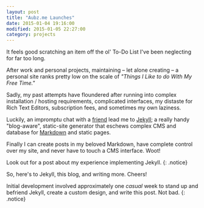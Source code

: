 ```yaml
---
layout: post
title: "Aubz.me Launches"
date: 2015-01-04 19:16:00
modified: 2015-01-05 22:27:00
category: projects
---
```


It feels good scratching an item off the ol' To-Do List I've been neglecting for far too long.

After work and personal projects, maintaining – let alone creating – a personal site ranks pretty low on the scale of _"Things I Like to do With My Free Time."_

Sadly, my past attempts have floundered after running into complex installation / hosting requirements, complicated interfaces, my distaste for Rich Text Editors, subscription fees, and sometimes my own laziness.

Luckily, an impromptu chat with a [friend] lead me to [Jekyll]; a really handy "blog-aware", static-site generator that eschews complex CMS and database for [Markdown] and static pages.

Finally I can create posts in my beloved Markdown, have complete control over my site, and never have to touch a CMS interface. Woot!

Look out for a post about my experience implementing Jekyll.
{: .notice}

So, here's to Jekyll, this blog, and writing more. <span class="fa fa-beer"></span> Cheers!

Initial development involved approximately one _casual_ week to stand up and befriend Jekyll, create a custom design, and write this post. Not bad.
{: .notice}

<!-- Links -->

[friend]: http://nkantar.com
[Markdown]: http://en.wikipedia.org/wiki/Markdown
[Jekyll]: http://jekyllrb.com/
[GitHub]: https://github.com/

